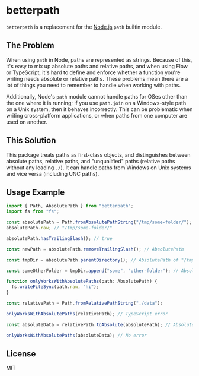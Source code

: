 # betterpath

`betterpath` is a replacement for the [Node.js](https://nodejs.org/) `path` builtin module.

## The Problem

When using `path` in Node, paths are represented as strings. Because of this, it's easy to mix up absolute paths and relative paths, and when using Flow or TypeScript, it's hard to define and enforce whether a function you're writing needs absolute or relative paths. These problems mean there are a lot of things you need to remember to handle when working with paths.

Additionally, Node's `path` module cannot handle paths for OSes other than the one where it is running; if you use `path.join` on a Windows-style path on a Unix system, then it behaves incorrectly. This can be problematic when writing cross-platform applications, or when paths from one computer are used on another.

## This Solution

This package treats paths as first-class objects, and distinguishes between absolute paths, relative paths, and "unqualified" paths (relative paths without any leading `./`). It can handle paths from Windows on Unix systems and vice versa (including UNC paths).

## Usage Example

```ts
import { Path, AbsolutePath } from "betterpath";
import fs from "fs";

const absolutePath = Path.fromAbsolutePathString("/tmp/some-folder/");
absolutePath.raw; // "/tmp/some-folder/"

absolutePath.hasTrailingSlash(); // true

const newPath = absolutePath.removeTrailingSlash(); // AbsolutePath

const tmpDir = absolutePath.parentDirectory(); // AbsolutePath of "/tmp"

const someOtherFolder = tmpDir.append("some", "other-folder"); // AbsolutePath of "/tmp/some/other-folder"

function onlyWorksWithAbsolutePaths(path: AbsolutePath) {
  fs.writeFileSync(path.raw, "hi");
}

const relativePath = Path.fromRelativePathString("./data");

onlyWorksWithAbsolutePaths(relativePath); // TypeScript error

const absoluteData = relativePath.toAbsolute(absolutePath); // AbsolutePath of "/tmp/some-folder/data"

onlyWorksWithAbsolutePaths(absoluteData); // No error
```

## License

MIT
